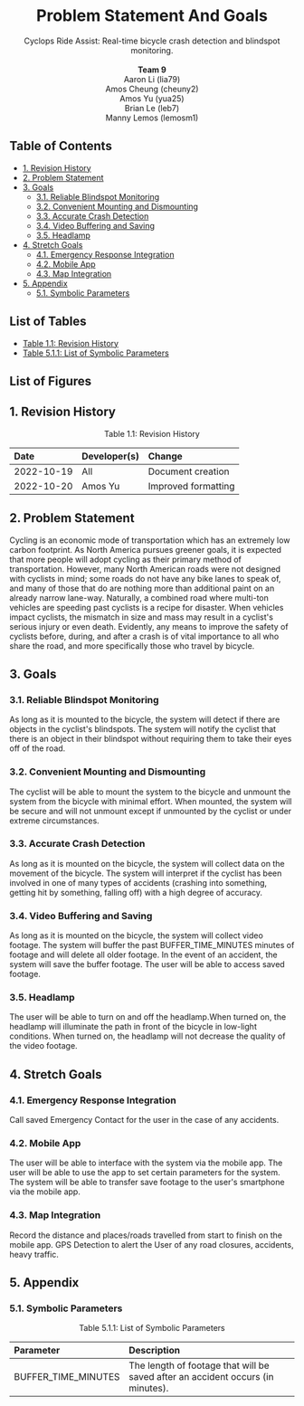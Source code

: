 <div align="center">

# Problem Statement And Goals <!-- omit in toc -->
Cyclops Ride Assist: Real-time bicycle crash detection and blindspot monitoring.<br/>  
__Team 9__  
Aaron Li (lia79)  
Amos Cheung (cheuny2)  
Amos Yu (yua25)  
Brian Le (leb7)  
Manny Lemos (lemosm1)  

</div>

## Table of Contents <!-- omit in toc -->
- [1. Revision History](#1-revision-history)
- [2. Problem Statement](#2-problem-statement)
- [3. Goals](#3-goals)
  - [3.1. Reliable Blindspot Monitoring](#31-reliable-blindspot-monitoring)
  - [3.2. Convenient Mounting and Dismounting](#32-convenient-mounting-and-dismounting)
  - [3.3. Accurate Crash Detection](#33-accurate-crash-detection)
  - [3.4. Video Buffering and Saving](#34-video-buffering-and-saving)
  - [3.5. Headlamp](#35-headlamp)
- [4. Stretch Goals](#4-stretch-goals)
  - [4.1. Emergency Response Integration](#41-emergency-response-integration)
  - [4.2. Mobile App](#42-mobile-app)
  - [4.3. Map Integration](#43-map-integration)
- [5. Appendix](#5-appendix)
  - [5.1. Symbolic Parameters](#51-symbolic-parameters)

## List of Tables <!-- omit in toc -->
- [Table 1.1: Revision History](#rh)
- [Table 5.1.1: List of Symbolic Parameters](#sb)

## List of Figures <!-- omit in toc -->

## 1. Revision History
<div align="center">

<p id="rh">Table 1.1: Revision History</p>

| Date | Developer(s) | Change |
|:--|:--|:--|
| 2022-10-19 | All | Document creation |
| 2022-10-20 | Amos Yu | Improved formatting |

</div>

## 2. Problem Statement
Cycling is an economic mode of transportation which has an extremely low carbon footprint. As North America pursues greener goals, it is expected that more people will adopt cycling as their primary method of transportation. However, many North American roads were not designed with cyclists in mind; some roads do not have any bike lanes to speak of, and many of those that do are nothing more than additional paint on an already narrow lane-way. Naturally, a combined road where multi-ton vehicles are speeding past cyclists is a recipe for disaster. When vehicles impact cyclists, the mismatch in size and mass may result in a cyclist's serious injury or even death. Evidently, any means to improve the safety of cyclists before, during, and after a crash is of vital importance to all who share the road, and more specifically those who travel by bicycle.

## 3. Goals

### 3.1. Reliable Blindspot Monitoring
As long as it is mounted to the bicycle, the system will detect if there are objects in the cyclist's blindspots. The system will notify the cyclist that there is an object in their blindspot without requiring them to take their eyes off of the road.

### 3.2. Convenient Mounting and Dismounting
The cyclist will be able to mount the system to the bicycle and unmount the system from the bicycle with minimal effort. When mounted, the system will be secure and will not unmount except if unmounted by the cyclist or under extreme circumstances.

### 3.3. Accurate Crash Detection
As long as it is mounted on the bicycle, the system will collect data on the movement of the bicycle. The system will interpret if the cyclist has been involved in one of many types of accidents (crashing into something, getting hit by something, falling off) with a high degree of accuracy. 

### 3.4. Video Buffering and Saving
As long as it is mounted on the bicycle, the system will collect video footage. The system will buffer the past BUFFER_TIME_MINUTES minutes of footage and will delete all older footage. In the event of an accident, the system will save the buffer footage. The user will be able to access saved footage.

### 3.5. Headlamp
The user will be able to turn on and off the headlamp.When turned on, the headlamp will illuminate the path in front of the bicycle in low-light conditions. When turned on, the headlamp will not decrease the quality of the video footage.

## 4. Stretch Goals

### 4.1. Emergency Response Integration
Call saved Emergency Contact for the user in the case of any accidents. 

### 4.2. Mobile App
The user will be able to interface with the system via the mobile app. The user will be able to use the app to set certain parameters for the system. The system will be able to transfer save footage to the user's smartphone via the mobile app.

### 4.3. Map Integration
Record the distance and places/roads travelled from start to finish on the mobile app. GPS Detection to alert the User of any road closures, accidents, heavy traffic. 

## 5. Appendix

### 5.1. Symbolic Parameters

<div align="center">

<p id="sp">Table 5.1.1: List of Symbolic Parameters</p>

| Parameter | Description |
|:--|:--|
| BUFFER_TIME_MINUTES | The length of footage that will be saved after an accident occurs (in minutes). |

</div>
